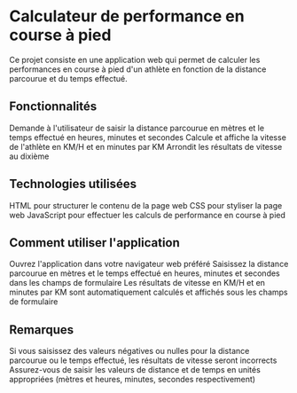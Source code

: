 # Calculateur de performance en course à pied
Ce projet consiste en une application web qui permet de calculer les performances en course à pied d'un athlète en fonction de la distance parcourue et du temps effectué.

## Fonctionnalités
Demande à l'utilisateur de saisir la distance parcourue en mètres et le temps effectué en heures, minutes et secondes
Calcule et affiche la vitesse de l'athlète en KM/H et en minutes par KM
Arrondit les résultats de vitesse au dixième

## Technologies utilisées
HTML pour structurer le contenu de la page web
CSS pour styliser la page web
JavaScript pour effectuer les calculs de performance en course à pied

## Comment utiliser l'application
Ouvrez l'application dans votre navigateur web préféré
Saisissez la distance parcourue en mètres et le temps effectué en heures, minutes et secondes dans les champs de formulaire
Les résultats de vitesse en KM/H et en minutes par KM sont automatiquement calculés et affichés sous les champs de formulaire

## Remarques
Si vous saisissez des valeurs négatives ou nulles pour la distance parcourue ou le temps effectué, les résultats de vitesse seront incorrects
Assurez-vous de saisir les valeurs de distance et de temps en unités appropriées (mètres et heures, minutes, secondes respectivement)
